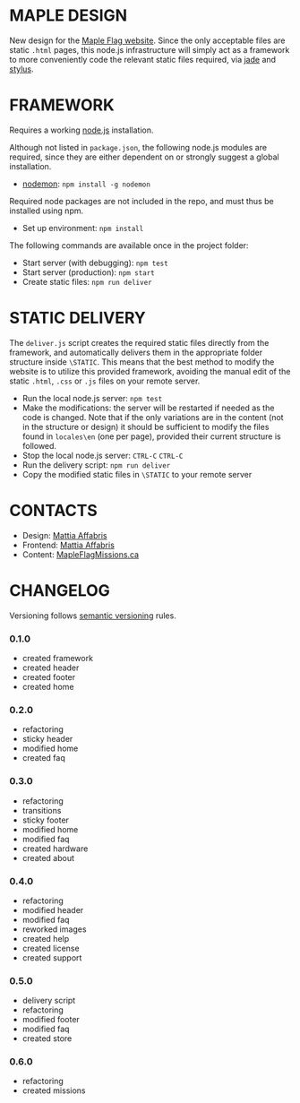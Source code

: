 MAPLE DESIGN
======

New design for the [Maple Flag website](http://www3.sympatico.ca/tlaschuk/mapleflagmissions/). Since the only acceptable files are static `.html` pages, this node.js infrastructure will simply act as a framework to more conveniently code the relevant static files required, via [jade](http://jade-lang.com/) and [stylus](http://learnboost.github.io/stylus/).

FRAMEWORK
======

Requires a working [node.js](https://nodejs.org/en/) installation.

Although not listed in `package.json`, the following node.js modules are required, since they are either dependent on or strongly suggest a global installation.

- [nodemon](http://nodemon.io/): `npm install -g nodemon`

Required node packages are not included in the repo, and must thus be installed using npm.

- Set up environment: `npm install`

The following commands are available once in the project folder:

- Start server (with debugging): `npm test`
- Start server (production): `npm start`
- Create static files: `npm run deliver`

STATIC DELIVERY
======

The `deliver.js` script creates the required static files directly from the framework, and automatically delivers them in the appropriate folder structure inside `\STATIC`. This means that the best method to modify the website is to utilize this provided framework, avoiding the manual edit of the static `.html`, `.css` or `.js` files on your remote server.

- Run the local node.js server: `npm test`
- Make the modifications: the server will be restarted if needed as the code is changed. Note that if the only variations are in the content (not in the structure or design) it should be sufficient to modify the files found in `locales\en` (one per page), provided their current structure is followed.
- Stop the local node.js server: `CTRL-C` `CTRL-C`
- Run the delivery script: `npm run deliver`
- Copy the modified static files in `\STATIC` to your remote server

CONTACTS
======

- Design: [Mattia Affabris](https://github.com/Gliptal)
- Frontend: [Mattia Affabris](https://github.com/Gliptal)
- Content: [MapleFlagMissions.ca](mailto:mapleflagmissions@gmail.com)

CHANGELOG
======

Versioning follows [semantic versioning](http://semver.org/) rules.

### 0.1.0

- created framework
- created header
- created footer
- created home

### 0.2.0

- refactoring
- sticky header
- modified home
- created faq

### 0.3.0

- refactoring
- transitions
- sticky footer
- modified home
- modified faq
- created hardware
- created about

### 0.4.0

- refactoring
- modified header
- modified faq
- reworked images
- created help
- created license
- created support

### 0.5.0

- delivery script
- refactoring
- modified footer
- modified faq
- created store

### 0.6.0

- refactoring
- created missions